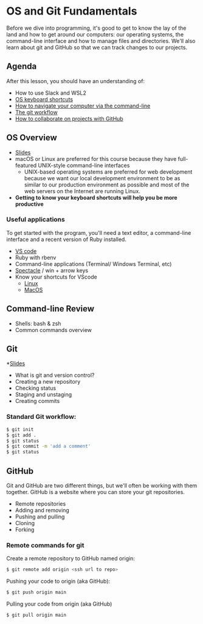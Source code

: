 # OS and Git Fundamentals

Before we dive into programming, it's good to get to know the lay of the land and how to get around our computers: our operating systems, the command-line interface and how to manage files and directories. We'll also learn about git and GitHub so that we can track changes to our projects.

## Agenda
After this lesson, you should have an understanding of:

  * How to use Slack and WSL2
  * [OS keyboard shortcuts](#os-overview)
  * [How to navigate your computer via the command-line](#command-line-review)
  * [The git workflow](#git)
  * [How to collaborate on projects with GitHub](#github)

## OS Overview
  * [Slides](https://drive.google.com/file/d/1FC-4ELw_M_dptujUxr0b7ttQJ06CoH5B/view?usp=sharing)
  * macOS or Linux are preferred for this course because they have full-featured UNIX-style command-line interfaces
    * UNIX-based operating systems are preferred for web development because we want our local development environment to be as similar to our production environment as possible and most of the web servers on the Internet are running Linux.
  * **Getting to know your keyboard shortcuts will help you be more productive**

### Useful applications
To get started with the program, you'll need a text editor, a command-line interface and a recent version of Ruby installed.

  * [VS code](https://code.visualstudio.com/)
  * Ruby with rbenv
  * Command-line applications (Terminal/ Windows Terminal, etc)
  * [Spectacle](https://spectacleapp.com) / win + arrow keys
  * Know your shortcuts for VScode 
    * [Linux](https://code.visualstudio.com/shortcuts/keyboard-shortcuts-linux.pdf)
    * [MacOS](https://code.visualstudio.com/shortcuts/keyboard-shortcuts-macos.pdf)


## Command-line Review
  * Shells: bash & zsh
  * Common commands overview

## Git
  *[Slides](https://drive.google.com/file/d/17uGFXR55FTC2o7orXpB1d5q1DgLTIf3D/view?usp=sharing)
  * What is git and version control?
  * Creating a new repository
  * Checking status
  * Staging and unstaging
  * Creating commits


### Standard Git workflow:

```bash
$ git init
$ git add .
$ git status
$ git commit -m 'add a comment'
$ git status
```

## GitHub
Git and GitHub are two different things, but we'll often be working with them together. GitHub is a website where you can store your git repositories.

  * Remote repositories
  * Adding and removing
  * Pushing and pulling
  * Cloning
  * Forking

### Remote commands for git

Create a remote repository to GitHub named origin:
```bash
$ git remote add origin <ssh url to repo>
```

Pushing your code to origin (aka GitHub):
```bash
$ git push origin main
```

Pulling your code from origin (aka GitHub)

```bash
$ git pull origin main
```
